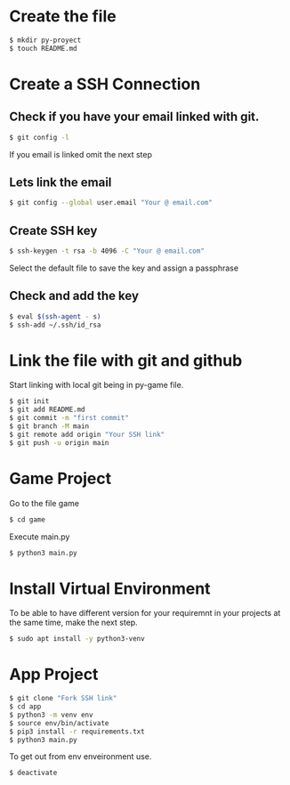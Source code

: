 # Create the file

```sh
$ mkdir py-proyect
$ touch README.md
```
# Create a SSH Connection
## Check if you have your email linked with git.

```sh
$ git config -l
```
If you email is linked omit the next step
## Lets link the email

```sh
$ git config --global user.email "Your @ email.com"
```
## Create SSH key

```sh
$ ssh-keygen -t rsa -b 4096 -C "Your @ email.com"
```
Select the default file to save the key and assign a passphrase

## Check and add the key

```sh
$ eval $(ssh-agent - s)
$ ssh-add ~/.ssh/id_rsa
```
# Link the file with git and github

Start linking with local git being in py-game file.
```sh
$ git init
$ git add README.md
$ git commit -m "first commit"
$ git branch -M main
$ git remote add origin "Your SSH link"
$ git push -u origin main
```
# Game Project

Go to the file game
```sh
$ cd game
```
Execute  main.py 
```sh
$ python3 main.py
```
# Install Virtual Environment

To be able to have different version for your requiremnt in your projects at the same time, make the next step.

```sh
$ sudo apt install -y python3-venv
```
# App Project

```sh
$ git clone "Fork SSH link"
$ cd app 
$ python3 -m venv env 
$ source env/bin/activate
$ pip3 install -r requirements.txt
$ python3 main.py
```
To get out from env enveironment use.
```sh
$ deactivate
```